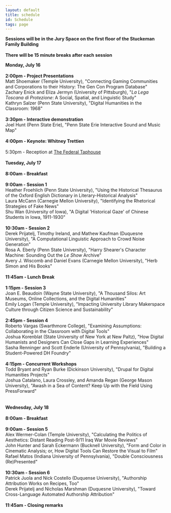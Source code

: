 ```yaml
---
layout: default
title: schedule
id: Schedule
tags: page
---
```



**Sessions will be in the Jury Space on the first floor of the Stuckeman Family Building**
<br/><br/>
**There will be 15 minute breaks after each session**

**Monday, July 16**<br/><br/>
**2:00pm - Project Presentations**<br/>
Matt Shoemaker (Temple University), "Connecting Gaming Communities and Corporations to their History: The Gen Con Program Database"<br/>
Zachary Enick and Eliza Jermyn (University of Pittsburgh), "*La Lega Toscana di Protezione*: A Social, Spatial, and Linguistic Study"<br/>
Kathryn Salzer (Penn State University), "Digital Humanities in the Classroom: 1968"<br/><br/>
**3:30pm - Interactive demonstration**<br/>
Joel Hunt (Penn State Erie), "Penn State Erie Interactive Sound and Music Map"<br/><br/>
**4:00pm - Keynote: Whitney Trettien**<br/><br/>
5:30pm - Reception at [The Federal Taphouse](https://www.federaltaphouse.com/state-college-pa/)
<br/><br/>
**Tuesday, July 17**<br/><br/>
**8:00am - Breakfast**<br/><br/>
**9:00am - Session 1**<br/>
Heather Froehlich (Penn State University), "Using the Historical Thesaurus of the Oxford English Dictionary in Literary-Historical Analysis"<br/>
Laura McCann (Carnegie Mellon University), "Identifying the Rhetorical Strategies of Fake News"<br/>
Shu Wan (University of Iowa), "A Digital 'Historical Gaze' of Chinese Students in Iowa, 1911-1930"<br/><br/>
**10:30am - Session 2**<br/>
Derek Prijatelj, Timothy Ireland, and Mathew Kaufman (Duquesne University), "A Computational Linguistic Approach to Crowd Noise Generation"<br/>
Rosa A. Eberly (Penn State University), "Harry Shearer's Character Machine: Sounding Out the *Le Show* Archive"<br/>
Avery J. Wiscomb and Daniel Evans (Carnegie Mellon University), "Herb Simon and His Books"<br/><br/>
**11:45am - Lunch Break**<br/><br/>
**1:15pm - Session 3**<br/>
Joan E. Beaudoin (Wayne State University), "A Thousand Silos: Art Museums, Online Collections, and the Digital Humanities"<br/>
Emily Logan (Temple University), "Impacting University Library Makerspace Culture through Citizen Science and Sustainability"<br/><br/>
**2:45pm - Session 4**<br/>
Roberto Vargas (Swarthmore College), "Examining Assumptions: Collaborating in the Classroom with Digital Tools"<br/>
Joshua Korenblat (State University of New York at New Paltz), "How Digital Humanists and Designers Can Close Gaps in Learning Experiences"<br/>
Sasha Renninger and Scott Enderle (University of Pennsylvania), "Building a Student-Powered DH Foundry"<br/><br/>
**4:15pm - Concurrent Workshops**<br/>
Todd Bryant and Ryan Burke (Dickinson University), "Drupal for Digital Humanities Projects"<br/>
Joshua Catalano, Laura Crossley, and Amanda Regan (George Mason University), "Awash in a Sea of Content? Keep Up with the Field Using PressForward"<br/>
<br/><br/>
**Wednesday, July 18**<br/><br/>
**8:00am - Breakfast**<br/><br/>
**9:00am - Session 5**<br/>
Alex Wermer-Colan (Temple University), "Calculating the Politics of Aesthetics: Distant Reading Post-9/11 Iraq War Movie Reviews"<br/>
John Hunter and Sarah Eckermann (Bucknell University), "Form and Color in Cinematic Analysis; or, How Digital Tools Can Restore the Visual to Film"<br/>
Rafael Matos (Indiana University of Pennsylvania), "Double Consciousness (Re)Presented"<br/><br/>
**10:30am - Session 6**<br/>
Patrick Juola and Nick Costello (Duquense University), "Authorship Attribution Works on Recipes, Too"<br/>
Derek Prijatelj and Nicholas Marshman (Duquesne University), "Toward Cross-Language Automated Authorship Attribution"<br/><br/>
**11:45am - Closing remarks**
